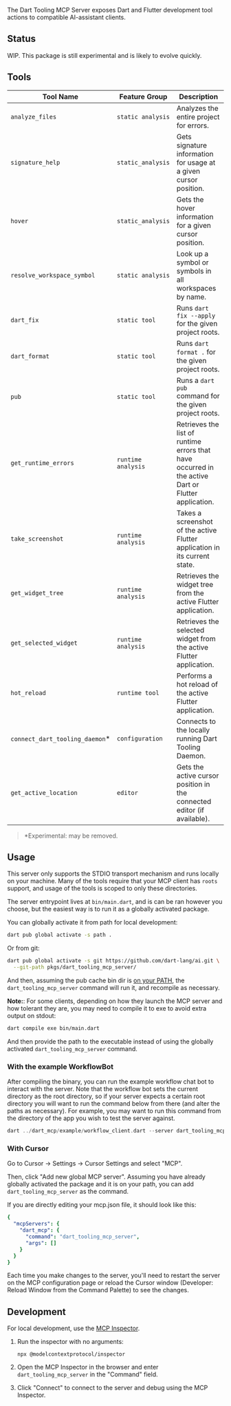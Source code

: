 The Dart Tooling MCP Server exposes Dart and Flutter development tool actions to compatible AI-assistant clients.

## Status

WIP. This package is still experimental and is likely to evolve quickly.

## Tools

| Tool Name | Feature Group | Description |
| --- | --- | --- |
| `analyze_files` | `static analysis` | Analyzes the entire project for errors. |
| `signature_help` | `static_analysis` | Gets signature information for usage at a given cursor position. |
| `hover` | `static_analysis` | Gets the hover information for a given cursor position. |
| `resolve_workspace_symbol` | `static analysis` | Look up a symbol or symbols in all workspaces by name. |
| `dart_fix` | `static tool` | Runs `dart fix --apply` for the given project roots. |
| `dart_format` | `static tool` | Runs `dart format .` for the given project roots. |
| `pub` | `static tool` | Runs a `dart pub` command for the given project roots. |
| `get_runtime_errors` | `runtime analysis` | Retrieves the list of runtime errors that have occurred in the active Dart or Flutter application. |
| `take_screenshot` | `runtime analysis` | Takes a screenshot of the active Flutter application in its current state. |
| `get_widget_tree` | `runtime analysis` | Retrieves the widget tree from the active Flutter application. |
| `get_selected_widget` | `runtime analysis` | Retrieves the selected widget from the active Flutter application. |
| `hot_reload` | `runtime tool` | Performs a hot reload of the active Flutter application. |
| `connect_dart_tooling_daemon`* | `configuration` | Connects to the locally running Dart Tooling Daemon. |
| `get_active_location` | `editor` | Gets the active cursor position in the connected editor (if available). |

> *Experimental: may be removed.

## Usage

This server only supports the STDIO transport mechanism and runs locally on
your machine. Many of the tools require that your MCP client has `roots`
support, and usage of the tools is scoped to only these directories.

The server entrypoint lives at `bin/main.dart`, and is can be ran however you
choose, but the easiest way is to run it as a globally activated package.

You can globally activate it from path for local development:

```sh
dart pub global activate -s path .
```

Or from git:

```sh
dart pub global activate -s git https://github.com/dart-lang/ai.git \
  --git-path pkgs/dart_tooling_mcp_server/
```

And then, assuming the pub cache bin dir is [on your PATH][set-up-path], the
`dart_tooling_mcp_server` command will run it, and recompile as necessary.

[set-up-path]: https://dart.dev/tools/pub/cmd/pub-global#running-a-script-from-your-path

**Note:**: For some clients, depending on how they launch the MCP server and how
tolerant they are, you may need to compile it to exe to avoid extra output on
stdout:

```sh
dart compile exe bin/main.dart
```

And then provide the path to the executable instead of using the globally
activated `dart_tooling_mcp_server` command.

### With the example WorkflowBot

After compiling the binary, you can run the example workflow chat bot to
interact with the server. Note that the workflow bot sets the current directory
as the root directory, so if your server expects a certain root directory you
will want to run the command below from there (and alter the paths as
necessary). For example, you may want to run this command from the directory of
the app you wish to test the server against.


```dart
dart ../dart_mcp/example/workflow_client.dart --server dart_tooling_mcp_server
```

### With Cursor

Go to Cursor -> Settings -> Cursor Settings and select "MCP".

Then, click "Add new global MCP server". Assuming you have already globally
activated the package and it is on  your path, you can add
`dart_tooling_mcp_server` as the command.

If you are directly editing your mcp.json file, it should look like this:

```yaml
{
  "mcpServers": {
    "dart_mcp": {
      "command": "dart_tooling_mcp_server",
      "args": []
    }
  }
}
```

Each time you make changes to the server, you'll need to restart the server on
the MCP configuration page or reload the Cursor window (Developer: Reload Window
from the Command Palette) to see the changes.

## Development

For local development, use the [MCP Inspector](https://modelcontextprotocol.io/docs/tools/inspector).

1. Run the inspector with no arguments:
    ```shell
    npx @modelcontextprotocol/inspector
    ```

2. Open the MCP Inspector in the browser and enter `dart_tooling_mcp_server` in
the "Command" field.

3. Click "Connect" to connect to the server and debug using the MCP Inspector.
